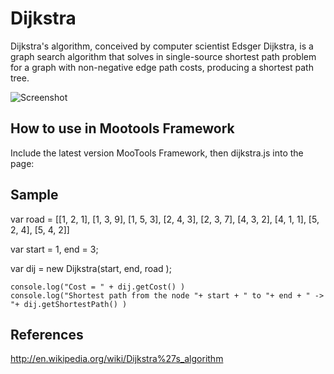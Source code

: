 Dijkstra
========

Dijkstra's algorithm, conceived by computer scientist Edsger Dijkstra, is a graph search algorithm that solves in single-source
shortest path problem for a graph with non-negative edge path costs, producing a shortest path tree. 

![Screenshot](http://farm6.staticflickr.com/5572/15142640541_6ea1eb3d48.jpg)

How to use in Mootools Framework
--------------------------------

Include the latest version MooTools Framework, then dijkstra.js into the page:

<script src="http://ajax.googleapis.com/ajax/libs/mootools/1.5.0/mootools-yui-compressed.js"></script>
<script type="text/javascript" src="dijkstra-min.js"></script>


Sample
-------


var road = [[1, 2, 1],
            [1, 3, 9],
            [1, 5, 3],
            [2, 4, 3],
            [2, 3, 7],
            [4, 3, 2],
            [4, 1, 1],
            [5, 2, 4],
            [5, 4, 2]]

var start = 1, 
      end = 3;

var dij = new Dijkstra(start, end, road );

    console.log("Cost = " + dij.getCost() )
    console.log("Shortest path from the node "+ start + " to "+ end + " -> "+ dij.getShortestPath() )


## References

  http://en.wikipedia.org/wiki/Dijkstra%27s_algorithm
